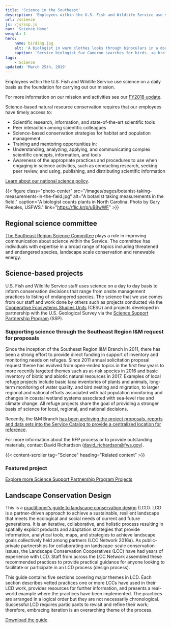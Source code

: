 ```yaml
---
title: 'Science in the Southeast'
description: 'Employees within the U.S. Fish and Wildlife Service use science on a daily basis as the foundation for carrying out our mission. Learn how we use science and discover online tools for natural resources conservation.'
url: /science
js: /js/ssp.js
nav: 'Science Home'
weight: 1
hero:
    name: birding.jpg
    alt: 'A biologist in warm clothes looks through binoculars in a dormant field with tall grassy vegetation.'
    caption: 'Service biologist Sue Cameron searches for birds. <a href="https://flic.kr/p/bokTbs">Photo</a> by Gary Peeples, USFWS.'
tags:
    - Science
updated: 'March 25th, 2019'
---
```


Employees within the U.S. Fish and Wildlife Service use science on a daily basis as the foundation for carrying out our mission.

For more information on our mission and activities see our [FY2018 update](/pdf/regional-science-committee-fy2018-update.pdf).

Science-based natural resource conservation requires that our employees have timely access to:

- Scientific research, information, and state-of-the-art scientific tools
- Peer interaction among scientific colleagues
- Science-based conservation strategies for habitat and population management
- Training and mentoring opportunities in:
- Understanding, analyzing, applying, and communicating complex scientific concepts, information, and tools
- Awareness of the appropriate practices and procedures to use when engaging in science activities, such as conducting research, seeking peer review, and using, publishing, and distributing scientific information

[Learn about our national science policy](https://www.fws.gov/science/).

{{< figure class="photo-center" src="/images/pages/botanist-taking-measurements-in-the-field.jpg" alt="A botanist taking measurements in the field." caption="A biologist counts plants in North Carolina. Photo by Gary Peeples, USFWS." link="https://flic.kr/p/uB8wWF" >}}

## Regional science committee

[The Southeast Region Science Committee](/science/committee) plays a role in improving communication about science within the Service.  The committee has individuals with expertise in a broad range of topics including threatened and endangered species, landscape scale conservation and renewable energy.

## Science-based projects

U.S. Fish and Wildlife Service staff uses science on a day to day basis to inform conservation decisions that range from onsite management practices to listing of endangered species.  The science that we use comes from our staff and work done by others such as projects conducted via the [Cooperative Ecosystems Studies Units](https://www.fws.gov/science/cesu.html) (CESU) and projects developed in partnership with the U.S. Geological Survey via the [Science Support Partnership Program](/science/science-support-partnership/projects) (SSP).

### Supporting science through the Southeast Region I&amp;M request for proposals

Since the inception of the Southeast Region I&amp;M Branch in 2011, there has been a strong effort to provide direct funding in support of inventory and monitoring needs on refuges. Since 2011 annual solicitation proposal request theme has evolved from open-ended topics in the first few years to more recently targeted themes such as at-risk species in 2016 and basic inventory of biotic and abiotic natural resources in 2017. Examples of local refuge projects include basic taxa inventories of plants and animals, long-term monitoring of water quality, and bird nesting and migration, to larger regional and national efforts associated with bat population monitoring and changes in coastal wetland systems associated with sea-level rise and climate change. All refuge projects share the goal of providing a stronger basis of science for local, regional, and national decisions. 

Recently, the I&amp;M Branch [has been archiving the project proposals, reports and data sets into the Service Catalog to provide a centralized location for reference](https://ecos.fws.gov/ServCat/Reference/Profile/66785).

For more information about the RFP process or to provide outstanding materials, contact David Richardson ([david_richardson@fws.gov](mailto:david_richardson@fws.gov)).

{{< content-scroller tag="Science" heading="Related content" >}}

### Featured project

<article class="featured-project"></article>

[Explore more Science Support Partnership Program Projects](/science/science-support-partnership/projects/)

## Landscape Conservation Design

This is a [practitioner’s guide to landscape conservation design](https://www.fws.gov/science/LCD-guide.html) (LCD). LCD is a partner-driven approach to achieve a sustainable, resilient landscape that meets the ecological and social needs of current and future generations. It is an iterative, collaborative, and holistic process resulting in spatially explicit products and adaptation strategies that provide information, analytical tools, maps, and strategies to achieve landscape goals collectively held among partners (LCC Network 2016a). As public-private partnerships for collaborating on landscape-scale conservation issues, the Landscape Conservation Cooperatives (LCC) have had years of experience with LCD. Staff from across the LCC Network assembled these recommended practices to provide practical guidance for anyone looking to facilitate or participate in an LCD process (design process).

This guide contains five sections covering major themes in LCD. Each section describes vetted practices one or more LCCs have used in their LCD work, provides resources for further information, and presents a real-world example where the practices have been implemented. The practices are arranged in a logical order but they are not necessarily chronological. Successful LCD requires participants to revisit and refine their work; therefore, embracing iteration is an overarching theme of the process.

[Download the guide](/pdf/guidelines/landscape-conservation-design-best-practices.pdf).
